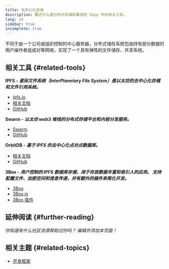 ```yaml
---
title: 去中心化存储
description: 概述什么是分布式存储和集成到 dapp 中的相关工具。
lang: zh
sidebar: true
incomplete: true
---
```


不同于由一个公司或组织控制的中心服务器，分布式储存系统包由持有部分数据的用户操作者组成对等网络，实现了一个具有弹性的文件储存、共享系统。

## 相关工具 {#related-tools}

**IPFS -** **_星际文件系统（InterPlanetary File System）是以太坊的去中心化存储和文件引用系统。_**

- [ipfs.io](https://ipfs.io/)
- [相关文档](https://docs.ipfs.io/)
- [GitHub](https://github.com/ipfs/ipfs)

**Swarm -** **_以太坊 web3 堆栈的分布式存储平台和内容分发服务。_**

- [Swarm](https://ethersphere.github.io/swarm-home/)
- [GitHub](https://github.com/ethersphere/swarm)

**OrbitDB -** **_基于 IPFS 的去中心化点对点数据库。_**

- [相关文档](https://github.com/orbitdb/field-manual)
- [GitHub](https://github.com/orbitdb/orbit-db)

**3Box -** **_用户控制的 IPFS 数据库存储，用于存放数据丰富和吸引人的应用。 支持配置文件、加密空间和信息传递，并有额外的插件来简化开发。_**

- [3Box](https://3box.io)
- [3Box.js](https://github.com/3box/3box-js)
- [3Box 插件](https://docs.3box.io/build/plugins)

## 延伸阅读 {#further-reading}

_你知道有什么社区资源帮助过你吗？ 编辑并添加本页面！_

## 相关主题 {#related-topics}

- [开发框架](/developers/docs/frameworks/)
